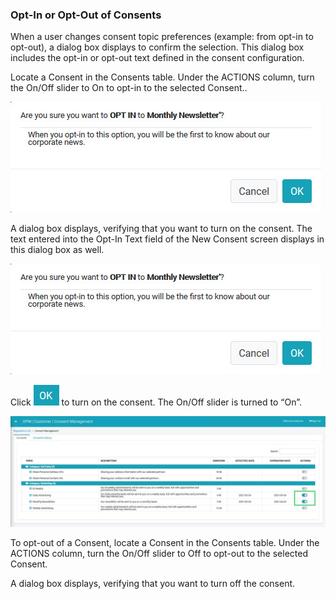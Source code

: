### Opt-In or Opt-Out of Consents

When a user changes consent topic preferences (example: from opt-in to opt-out), a dialog box displays to confirm the selection. This dialog box includes the opt-in or opt-out text defined in the consent configuration.

Locate a Consent in the Consents table. Under the ACTIONS column, turn the On/Off slider to On to opt-in to the selected Consent..

![image](/articles/demo_project/DPM_Demo_Project/images/08_7_Consent_CustConsent_OptIn.jpg)  

A dialog box displays, verifying that you want to turn on the consent. The text entered into the Opt-In Text field of the New Consent screen displays in this dialog box as well.

![image](/articles/demo_project/DPM_Demo_Project/images/08_7_Consent_CustConsent_OptIn.jpg)                                   

Click ![image](/articles/demo_project/DPM_Demo_Project/images/08_ICON_OK.png) to turn on the consent. The On/Off slider is turned to “On”.

![image](/articles/demo_project/DPM_Demo_Project/images/08_3_Consent_CustConsent_OptIn_Callouts.jpg)  

To opt-out of a Consent, locate a Consent in the Consents table. Under the ACTIONS column, turn the On/Off slider to Off to opt-out to the selected Consent.

A dialog box displays, verifying that you want to turn off the consent. 

